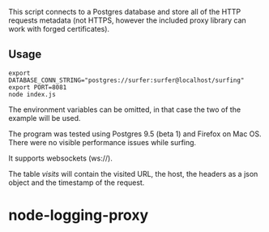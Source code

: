 This script connects to a Postgres database and store all of the HTTP requests metadata (not HTTPS, however the included proxy library can work with forged certificates).


Usage
-----
    export DATABASE_CONN_STRING="postgres://surfer:surfer@localhost/surfing"
    export PORT=8081
    node index.js


The environment variables can be omitted, in that case the two of the example will be used.

The program was tested using Postgres 9.5 (beta 1) and Firefox on Mac OS. There were no visible performance issues while surfing.


It supports websockets (ws://).

The table *visits* will contain the visited URL, the host, the headers as a json object and the timestamp of the request.
# node-logging-proxy

